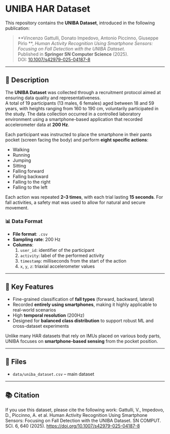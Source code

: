 # UNIBA HAR Dataset

This repository contains the **UNIBA Dataset**, introduced in the following publication:

> **Vincenzo Gattulli, Donato Impedovo, Antonio Piccinno, Giuseppe Pirlo **, *Human Activity Recognition Using Smartphone Sensors: Focusing on Fall Detection with the UNIBA Dataset*.  
> Published in **Springer SN Computer Science** (2025).  
> DOI: [10.1007/s42979-025-04187-8](https://doi.org/10.1007/s42979-025-04187-8)

---

## 📄 Description

The **UNIBA Dataset** was collected through a recruitment protocol aimed at ensuring data quality and representativeness.  
A total of 19 participants (13 males, 6 females) aged between 18 and 59 years, with heights ranging from 160 to 190 cm, voluntarily participated in the study. The data collection occurred in a controlled laboratory environment using a smartphone-based application that recorded accelerometer data at **200 Hz**.

Each participant was instructed to place the smartphone in their pants pocket (screen facing the body) and perform **eight specific actions**:

- Walking  
- Running  
- Jumping  
- Sitting  
- Falling forward  
- Falling backward  
- Falling to the right  
- Falling to the left

Each action was repeated **2–3 times**, with each trial lasting **15 seconds**. For fall activities, a safety mat was used to allow for natural and secure movement.

### 📊 Data Format

- **File format**: `.csv`  
- **Sampling rate**: 200 Hz  
- **Columns**:
  1. `user_id`: identifier of the participant  
  2. `activity`: label of the performed activity  
  3. `timestamp`: milliseconds from the start of the action  
  4. `x`, `y`, `z`: triaxial accelerometer values

---

## 🚀 Key Features

- Fine-grained classification of **fall types** (forward, backward, lateral)
- Recorded **entirely using smartphones**, making it highly applicable to real-world scenarios
- High **temporal resolution** (200Hz)
- Designed for **balanced class distribution** to support robust ML and cross-dataset experiments

Unlike many HAR datasets that rely on IMUs placed on various body parts, UNIBA focuses on **smartphone-based sensing** from the pocket position.

---

## 📁 Files

- `data/uniba_dataset.csv` – main dataset
---

## 📚 Citation

If you use this dataset, please cite the following work:
Gattulli, V., Impedovo, D., Piccinno, A. et al. Human Activity Recognition Using Smartphone Sensors: Focusing on Fall Detection with the UNIBA Dataset. SN COMPUT. SCI. 6, 640 (2025). https://doi.org/10.1007/s42979-025-04187-8


